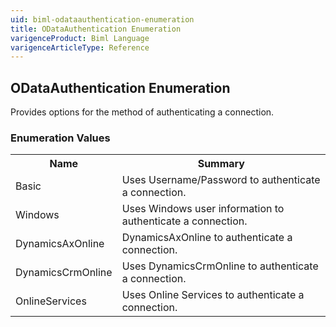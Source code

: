 ```yaml
---
uid: biml-odataauthentication-enumeration
title: ODataAuthentication Enumeration
varigenceProduct: Biml Language
varigenceArticleType: Reference
---
```


## ODataAuthentication Enumeration<div class="LanguageSummary"><div class ="SummaryItem">Provides options for the method of authenticating a connection.</div></div><div class="EnumValueGroup">### Enumeration Values<table id="EnumValue" class="MemberList"><tbody><tr><th class="MemberNameColumnHeader">Name</th><th class="MemberSummaryColumnHeader">Summary</th></tr><tr class="cd0"><td class="MemberName">Basic</td><td class="MemberSummary"><div class ="SummaryItem">Uses Username/Password to authenticate a connection.</div> </td></tr><tr class="cd1"><td class="MemberName">Windows</td><td class="MemberSummary"><div class ="SummaryItem">Uses Windows user information to authenticate a connection.</div> </td></tr><tr class="cd0"><td class="MemberName">DynamicsAxOnline</td><td class="MemberSummary"><div class ="SummaryItem">DynamicsAxOnline to authenticate a connection.</div> </td></tr><tr class="cd1"><td class="MemberName">DynamicsCrmOnline</td><td class="MemberSummary"><div class ="SummaryItem">Uses DynamicsCrmOnline to authenticate a connection.</div> </td></tr><tr class="cd0"><td class="MemberName">OnlineServices</td><td class="MemberSummary"><div class ="SummaryItem">Uses Online Services to authenticate a connection.</div> </td></tr></tbody></table></div>